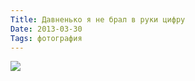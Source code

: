 ```yaml
---
Title: Давненько я не брал в руки цифру
Date: 2013-03-30
Tags: фотография
---
```


<div class="text"><img src="https://dl.dropbox.com/u/140528/site/tim-march-2013.jpg" /></div>